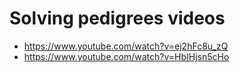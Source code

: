 # Solving pedigrees videos
- https://www.youtube.com/watch?v=ej2hFc8u_zQ
- https://www.youtube.com/watch?v=HbIHjsn5cHo

